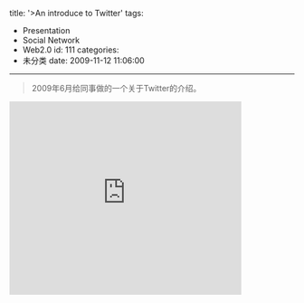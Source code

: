 title: '>An introduce to Twitter'
tags:
  - Presentation
  - Social Network
  - Web2.0
id: 111
categories:
  - 未分类
date: 2009-11-12 11:06:00
---

><span class="Apple-style-span" style="font-family: monospace; font-size: 13px; white-space: pre-wrap; "><div>2009年6月给同事做的一个关于Twitter的介绍。</div><div>
</div><iframe src="http://docs.google.com/present/embed?id=ah8gs9jvtpxm_122gnnsx6cw" frameborder="0" width="410" height="342"></iframe></span>